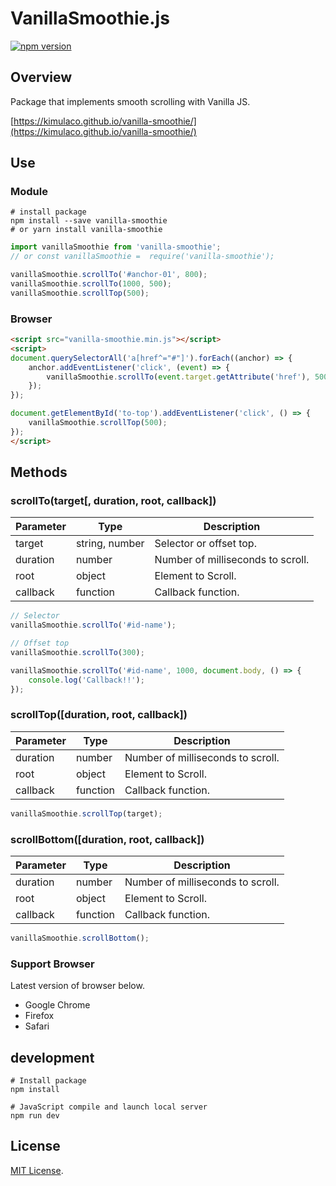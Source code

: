 # VanillaSmoothie.js

[![npm version](https://badge.fury.io/js/vanilla-smoothie.svg)](https://badge.fury.io/js/vanilla-smoothie)

## Overview

Package that implements smooth scrolling with Vanilla JS.

[https://kimulaco.github.io/vanilla-smoothie/](https://kimulaco.github.io/vanilla-smoothie/)

## Use

### Module

```shell
# install package
npm install --save vanilla-smoothie
# or yarn install vanilla-smoothie
```

```js
import vanillaSmoothie from 'vanilla-smoothie';
// or const vanillaSmoothie =  require('vanilla-smoothie');

vanillaSmoothie.scrollTo('#anchor-01', 800);
vanillaSmoothie.scrollTo(1000, 500);
vanillaSmoothie.scrollTop(500);
```

### Browser

```html
<script src="vanilla-smoothie.min.js"></script>
<script>
document.querySelectorAll('a[href^="#"]').forEach((anchor) => {
    anchor.addEventListener('click', (event) => {
        vanillaSmoothie.scrollTo(event.target.getAttribute('href'), 500);
    });
});

document.getElementById('to-top').addEventListener('click', () => {
    vanillaSmoothie.scrollTop(500);
});
</script>
```

## Methods

### scrollTo(target[, duration, root, callback])

| Parameter | Type | Description |
----|----|----
| target | string, number | Selector or offset top. |
| duration | number | Number of milliseconds to scroll. |
| root | object | Element to Scroll. |
| callback | function | Callback function. |

```js
// Selector
vanillaSmoothie.scrollTo('#id-name');

// Offset top
vanillaSmoothie.scrollTo(300);

vanillaSmoothie.scrollTo('#id-name', 1000, document.body, () => {
    console.log('Callback!!');
});
```

### scrollTop([duration, root, callback])

| Parameter | Type | Description |
----|----|----
| duration | number | Number of milliseconds to scroll. |
| root | object | Element to Scroll. |
| callback | function | Callback function. |

```js
vanillaSmoothie.scrollTop(target);
```

### scrollBottom([duration, root, callback])

| Parameter | Type | Description |
----|----|----
| duration | number | Number of milliseconds to scroll. |
| root | object | Element to Scroll. |
| callback | function | Callback function. |

```js
vanillaSmoothie.scrollBottom();
```

### Support Browser

Latest version of browser below.

- Google Chrome
- Firefox
- Safari

## development

```shell
# Install package
npm install

# JavaScript compile and launch local server
npm run dev
```

## License

[MIT License](https://github.com/kimulaco/vanilla-smoothie/blob/master/LICENSE).
